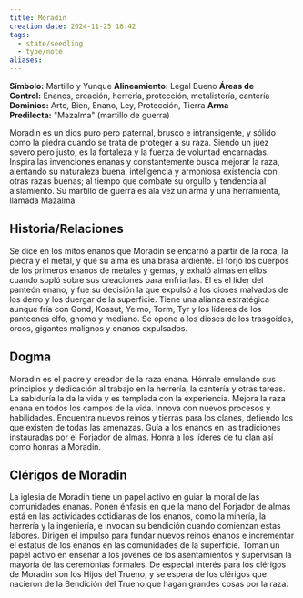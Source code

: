 ```yaml
---
title: Moradin
creation date: 2024-11-25 18:42
tags:
  - state/seedling
  - type/note
aliases:
---
```

**Símbolo:** Martillo y Yunque
**Alineamiento:** Legal Bueno
**Áreas de Control:** Enanos, creación, herrería, protección, metalistería, cantería
**Dominios:** Arte, Bien, Enano, Ley, Protección, Tierra
**Arma Predilecta:** "Mazalma" (martillo de guerra)

Moradin es un dios puro pero paternal, brusco e intransigente, y sólido como la piedra cuando se trata de proteger a su raza. Siendo un juez severo pero justo, es la fortaleza y la fuerza de voluntad encarnadas. Inspira las invenciones enanas y constantemente busca mejorar la raza, alentando su naturaleza buena, inteligencia y armoniosa existencia con otras razas buenas; al tiempo que combate su orgullo y tendencia al aislamiento. Su martillo de guerra es ala vez un arma y una herramienta, llamada Mazalma.

## Historia/Relaciones

Se dice en los mitos enanos que Moradin se encarnó a partir de la roca, la piedra y el metal, y que su alma es una brasa ardiente. El forjó los cuerpos de los primeros enanos de metales y gemas, y exhaló almas en ellos cuando sopló sobre sus creaciones para enfriarlas. El es el líder del panteón enano, y fue su decisión la que expulsó a los dioses malvados de los derro y los duergar de la superficie. Tiene una alianza estratégica aunque fría con Gond, Kossut, Yelmo, Torm, Tyr y los líderes de los panteones elfo, gnomo y mediano. Se opone a los dioses de los trasgoides, orcos, gigantes malignos y enanos expulsados.

## Dogma

Moradin es el padre y creador de la raza enana. Hónrale emulando sus principios y dedicación al trabajo en la herrería, la cantería y otras tareas. La sabiduría la da la vida y es templada con la experiencia. Mejora la raza enana en todos los campos de la vida. Innova con nuevos procesos y habilidades. Encuentra nuevos reinos y tierras para los clanes, defiendo los que existen de todas las amenazas. Guía a los enanos en las tradiciones instauradas por el Forjador de almas. Honra a los líderes de tu clan así como honras a Moradin.

## Clérigos de Moradin

La iglesia de Moradin tiene un papel activo en guiar la moral de las comunidades enanas. Ponen énfasis en que la mano del Forjador de almas está en las actividades cotidianas de los enanos, como la minería, la herrería y la ingeniería, e invocan su bendición cuando comienzan estas labores. Dirigen el impulso para fundar nuevos reinos enanos e incrementar el estatus de los enanos en las comunidades de la superficie. Toman un papel activo en enseñar a los jóvenes de los asentamientos y supervisan la mayoría de las ceremonias formales. De especial interés para los clérigos de Moradin son los Hijos del Trueno, y se espera de los clérigos que nacieron de la Bendición del Trueno que hagan grandes cosas por la raza.